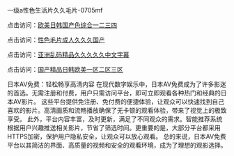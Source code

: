一级a性色生活片久久毛片-0705mf

点击访问：<a href="https://gfd-5xg.pages.dev/">欧美日韩国产色综合一二三四</a>

点击访问：<a href="https://fdhf-454.pages.dev/">性色毛片成人久久久国产</a>

点击访问：<a href="https://bered.pages.dev/">亚洲乱码精品久久久久久中文字幕</a>

点击访问：<a href="https://rtj-3zo.pages.dev/">国产精品日韩欧美一区二区三区</a>

日本AV免费：轻松畅享高清内容
在现代数字娱乐中，日本AV免费成为了许多影迷的首选。无需注册和付费，用户只需访问平台，即可立即观看各种热门和经典的日本AV影片。
这些平台提供免注册、免付费的便捷体验，让观众可以快速找到自己喜欢的影片。高清画质和流畅播放确保了无卡顿的观看体验，带来了视觉上的极致享受。
此外，平台内容丰富，及时更新，满足了不同观众的需求。智能推荐系统根据用户兴趣推送相关影片，节省了筛选时间。更重要的是，大部分平台都采用HTTPS加密，保护用户隐私安全，让观众可以放心观看。
总的来说，日本AV免费平台以其简洁的界面、高质量的视频和安全的观看环境，成为了理想的观影选择。

<span style="display:none;">[Canonical link](https://github.com/x20250705/x05 ）</span>



